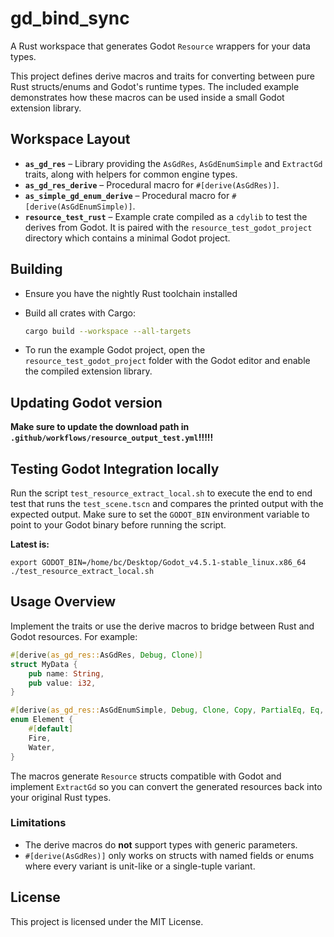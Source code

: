 # gd_bind_sync

A Rust workspace that generates Godot `Resource` wrappers for your data types.

This project defines derive macros and traits for converting between pure Rust
structs/enums and Godot's runtime types. The included example demonstrates how
these macros can be used inside a small Godot extension library.

## Workspace Layout

- **`as_gd_res`** – Library providing the `AsGdRes`, `AsGdEnumSimple` and
  `ExtractGd` traits, along with helpers for common engine types.
- **`as_gd_res_derive`** – Procedural macro for `#[derive(AsGdRes)]`.
- **`as_simple_gd_enum_derive`** – Procedural macro for `#[derive(AsGdEnumSimple)]`.
- **`resource_test_rust`** – Example crate compiled as a `cdylib` to test the
  derives from Godot. It is paired with the `resource_test_godot_project`
  directory which contains a minimal Godot project.

## Building

- Ensure you have the nightly Rust toolchain installed

- Build all crates with Cargo:

   ```bash
   cargo build --workspace --all-targets
   ```

- To run the example Godot project, open the `resource_test_godot_project`
   folder with the Godot editor and enable the compiled extension library.

## Updating Godot version

**Make sure to update the download path in `.github/workflows/resource_output_test.yml`!!!!!**

## Testing Godot Integration locally

Run the script `test_resource_extract_local.sh` to execute the end to end test
that runs the `test_scene.tscn` and compares the printed output with the expected
output. Make sure to set the `GODOT_BIN` environment variable to point to your Godot
binary before running the script.

**Latest is:**
```shell
export GODOT_BIN=/home/bc/Desktop/Godot_v4.5.1-stable_linux.x86_64
./test_resource_extract_local.sh
```

## Usage Overview

Implement the traits or use the derive macros to bridge between Rust and Godot
resources. For example:

```rust
#[derive(as_gd_res::AsGdRes, Debug, Clone)]
struct MyData {
    pub name: String,
    pub value: i32,
}

#[derive(as_gd_res::AsGdEnumSimple, Debug, Clone, Copy, PartialEq, Eq, Default)]
enum Element {
    #[default]
    Fire,
    Water,
}
```

The macros generate `Resource` structs compatible with Godot and implement
`ExtractGd` so you can convert the generated resources back into your original
Rust types.

### Limitations

- The derive macros do **not** support types with generic parameters.
- `#[derive(AsGdRes)]` only works on structs with named fields or enums where
  every variant is unit-like or a single-tuple variant.

## License

This project is licensed under the MIT License.
